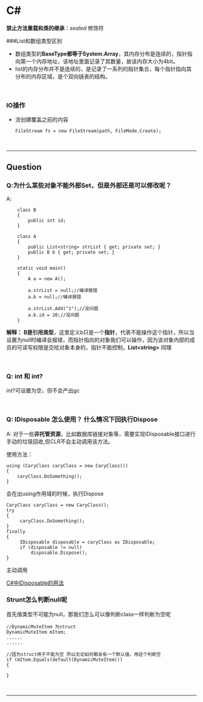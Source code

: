 # C#


**禁止方法重载和类的继承**：$sealed$ 修饰符 

###List和数组类型区别

+ 数组类型的**BaseType都等于System.Array**，其内存分布是连续的，指针指向第一个内存地址，该地址里面记录了其数量，故该内存大小为4bit。
+ list的内存分布并不是连续的，是记录了一系列的指针集合，每个指针指向其分布的内存区域，是个双向链表的结构。

<br/>



### IO操作

+ 流创建覆盖之前的内容
    ```
    FileStream fs = new FileStream(path, FileMode.Create);
    ```

<br/>

******

## Question

### Q:为什么某些对象不能外部Set，但是外部还是可以修改呢？
A:
```
    class B
    {
        public int id;
    }

    class A
    {
        public List<string> strList { get; private set; }
        public B b { get; private set; }
    }

    static void main()
    {
        A a = new A();

        a.strList = null;//编译报错
        a.b = null;//编译报错

        a.strList.Add("1");//没问题
        a.b.id = 20;//没问题
    }
```
**解释：** **B是引用类型**，这里定义b只是一个**指针**，代表不能操作这个指针，所以当设置为null时编译会报错，而指针指向的对象我们可以操作，因为该对象内部的成员的可读写权限是交给对象本身的，指针不能控制，**List\<string\>** 同理


<br/>


### Q: int 和 int?

int?可设置为空，但不会产出gc

<br />

### Q: IDisposable 怎么使用？ 什么情况下回执行Dispose
A: 对于一些**非托管资源**，比如数据库链接对象等，需要实现IDisposable接口进行手动的垃圾回收,但CLR不会主动调用该方法。

使用方法：
```
using (CaryClass caryClass = new CaryClass())
{
    caryClass.DoSomething();
}

```
会在出using作用域的时候，执行Dispose

```
CaryClass caryClass = new CaryClass();
try
{
     caryClass.DoSomething();               
}
finally
{
     IDisposable disposable = caryClass as IDisposable;
     if (disposable != null)
         disposable.Dispose();
}
```
主动调用

[C#中IDisposable的用法](https://www.cnblogs.com/tiancai/p/6612444.html)

### Strunt怎么判断null呢

首先值类型不可能为null，那我们怎么可以像判断class一样判断为空呢

```
//DynamicMuteItem 为struct
DynamicMuteItem mItem;
......
......

//因为struct用于不能为空 所以无论如何都会有一个默认值，用这个判断空
if (mItem.Equals(default(DynamicMuteItem)))
{

}
```

<br/>

******
